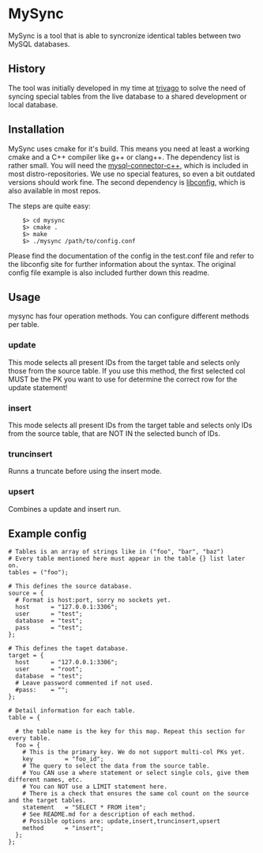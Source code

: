 # MySync
MySync is a tool that is able to syncronize identical tables between two MySQL databases.

## History
The tool was initially developed in my time at [trivago](http://www.trivago.com) to solve the need of syncing special tables from the live database to a shared development or local database. 

## Installation
MySync uses cmake for it's build. This means you need at least a working cmake and a C++ compiler like g++ or clang++. The dependency list is rather small. You will need the [mysql-connector-c++](http://dev.mysql.com/downloads/connector/cpp/), which is included in most distro-repositories. We use no special features, so even a bit outdated versions should work fine. The second dependency is [libconfig](http://www.hyperrealm.com/libconfig/), which is also available in most repos.

The steps are quite easy:

```
    $> cd mysync
    $> cmake .
    $> make
    $> ./mysync /path/to/config.conf
```

Please find the documentation of the config in the test.conf file and refer to the libconfig site for further information about the syntax. The original config file example is also included further down this readme.

## Usage
mysync has four operation methods. You can configure different methods per table.

### update
This mode selects all present IDs from the target table and selects only those from the source table. If you use this method, the first selected col MUST be the PK you want to use for determine the correct row for the update statement!

### insert
This mode selects all present IDs from the target table and selects only IDs from the source table, that are NOT IN the selected bunch of IDs.

### truncinsert
Runns a truncate before using the insert mode.

### upsert
Combines a update and insert run.

## Example config

```
# Tables is an array of strings like in ("foo", "bar", "baz")
# Every table mentioned here must appear in the table {} list later on.
tables = ("foo");

# This defines the source database.
source = {
  # Format is host:port, sorry no sockets yet.
  host      = "127.0.0.1:3306";
  user      = "test";
  database  = "test";
  pass      = "test";
};

# This defines the taget database.
target = {
  host      = "127.0.0.1:3306";
  user      = "root";
  database  = "test";
  # Leave password commented if not used.
  #pass:    = "";
};

# Detail information for each table.
table = {
  
  # the table name is the key for this map. Repeat this section for every table.
  foo = {
    # This is the primary key. We do not support multi-col PKs yet.
    key         = "foo_id";
    # The query to select the data from the source table. 
    # You CAN use a where statement or select single cols, give them different names, etc.
    # You can NOT use a LIMIT statement here.
    # There is a check that ensures the same col count on the source and the target tables.
    statement   = "SELECT * FROM item";
    # See README.md for a description of each method.
    # Possible options are: update,insert,truncinsert,upsert
    method      = "insert";
  };
};
```
